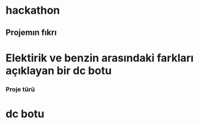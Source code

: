 # hackathon
##  Projemın fıkrı 
# Elektirik ve benzin arasındaki farkları açıklayan bir dc botu 
### Proje türü
# dc botu



